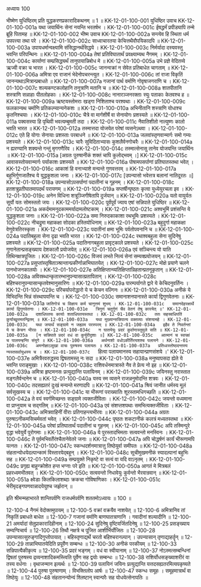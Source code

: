 अध्यायः 100

भीष्मेण युधिष्ठिरम् प्रति युद्धकरणप्रकारादिकथनम् ॥ 1 ॥
KK-12-01-100-001	युधिष्ठिर उवाच 
KK-12-01-100-001a	यथा जयार्थिनः सेनां नयन्ति भरतर्षभ ।
KK-12-01-100-001c	ईषद्धर्मं प्रपीड्यापि तन्मे ब्रूहि पितामह ॥
KK-12-01-100-002	भीष्म उवाच 
KK-12-01-100-002a	सन्त्येव हि स्थिता धर्म उपपत्त्या तथा परे ।
KK-12-01-100-002c	साध्वाचारतया केचित्तथैवौपयिकादपि ॥
KK-12-01-100-003a	उपायधर्मान्वक्ष्यामि संसिद्धानर्थसिद्धये ।
KK-12-01-100-003c	निर्मर्यादा दस्यवस्तु भवन्ति परिपन्थिनः ॥
KK-12-01-100-004a	तेषां प्रतिविघातार्थं प्रवक्ष्याम्यथ नैगमम् ।
KK-12-01-100-004c	कार्याणां सम्प्रसिद्ध्यर्थं तानुपायान्निबोध मे ॥
KK-12-01-100-005a	उभे प्रज्ञे वेदितव्ये ऋज्वी वक्रा च भारत ।
KK-12-01-100-005c	जानन्वक्रां न सेवेत प्रतिबाधेत चागताम् ॥
KK-12-01-100-006a	अमित्रा एव राजानं भेदेनोपचरन्त्युत ।
KK-12-01-100-006c	तां राजा विकृतिं जानन्यथाऽमित्रान्प्रबाधते ॥
KK-12-01-100-007a	गजानां पार्थ वर्माणि गोवृषाजगराणि च ।
KK-12-01-100-007c	शल्यकण्टकलोहानि तनुत्राणि मतानि च ॥
KK-12-01-100-008a	शातपीतानि शस्त्राणि सन्नाहाः पीतलोहकाः ।
KK-12-01-100-008c	नानारञ्जनरक्ताः स्युः पताकाः केतवश्च ह ॥
KK-12-01-100-009a	ऋष्टयस्तोमराः खड्गा निशिताश्च परश्वथाः ।
KK-12-01-100-009c	फलकान्यथ चर्माणि प्रतिकल्प्यान्यनेकशः ॥
KK-12-01-100-010a	अभिनीतानि शस्त्राणि योधाश्च कृतनिश्चयाः ।
KK-12-01-100-010c	चैत्रे वा मार्गशीर्षे वा सेनायोगः प्रशस्यते ॥
KK-12-01-100-011a	पक्वसस्या हि पृथिवी भवत्यम्बुमती तदा ।
KK-12-01-100-011c	नैवातिशीतो नात्युष्णः कालो भवति भारत ॥
KK-12-01-100-012a	तस्मात्तदा योजयेत परेषां व्यसनेऽथवा ।
KK-12-01-100-012c	एते हि योगाः सेनायाः प्रशस्ताः परबाधने ॥
KK-12-01-100-013a	जलवांस्तृणवान्मार्गः समो गम्यः प्रशस्यते ।
KK-12-01-100-013c	चारैः सुविदिताभ्यासः कुशलैर्वनगोचरैः ॥
KK-12-01-100-014a	न ह्यरण्यानि शक्यन्ते गन्तुं मृगगणैरिव ।
KK-12-01-100-014c	तस्मात्सेनासु तानेव योजयन्ति जयार्थिनः ॥
KK-12-01-100-015a	[अग्रतः पुरुषानीकं शक्तं चापि कुलोद्भवम् ।]
KK-12-01-100-015c	आवासस्तोयवान्मार्गः पर्याकाशः प्रशस्यते ॥
KK-12-01-100-016a	पोषामपसर्पाणां प्रतिघातस्तथा भवेत् ।
KK-12-01-100-016c	आकाशं हि वनाभ्याशे मन्यन्ते गुणवत्तरम् ॥
KK-12-01-100-017a	बहुभिर्गुणजातैश्च ये युद्धकुशला जनाः ।
KK-12-01-100-017c	[उपन्यासो भवेत्तत्र बलानां नातिदूरतः ॥]
KK-12-01-100-018a	उपन्यासोऽपसर्पाणां पदातीनां च गूहनम् ।
KK-12-01-100-018c	हतशत्रुप्रतीघातमापदर्थं परायणम् ॥
KK-12-01-100-019a	सप्तर्षीन्पृष्ठतः कृत्वा युध्येयुरचला इव ।
KK-12-01-100-019c	अनेन विधिना शत्रूञ्जिगीषेतापि दुर्जयान् ॥
KK-12-01-100-020a	यतो वायुर्यतः सूर्यो यतः सोमस्ततो जयः ।
KK-12-01-100-020c	पूर्वंपूर्वं ज्याय एषां सन्निपाते युधिष्ठिर ॥
KK-12-01-100-021a	अकर्दमामनुदकाममर्यादामलोष्टकाम् ।
KK-12-01-100-021c	अश्वभूमिं प्रशंसन्ति ये युद्धकुशला जनाः ॥
KK-12-01-100-022a	समा निरुदकाकाशा रथभूमिः प्रशस्यते ।
KK-12-01-100-022c	नीचद्रुमा महाकक्षा सोदका हस्तियोधिनाम् ॥
KK-12-01-100-023a	बहुदुर्गा महाकक्षा वेणुवेत्रतिरस्कृता ।
KK-12-01-100-023c	पदातीनां क्षमा भूमिः पर्वतोपवनानि च ॥
KK-12-01-100-024a	पदातिबहुला सेना दृढा भवति भारत ।
KK-12-01-100-024c	रथाश्वबहुला सेना सुदिनेषु प्रशस्यते ॥
KK-12-01-100-025a	पदातिनागबहुला प्रावृट्काले प्रशस्यते ।
KK-12-01-100-025c	गुणानेतान्प्रसङ्ख्याय देशकालौ प्रयोजयेत् ॥
KK-12-01-100-026a	एवं सञ्चिन्त्य यो याति तिथिनक्षत्रपूजितः ।
KK-12-01-100-026c	विजयं लभते नित्यं सेनां सम्यक्प्रयोजयन् ॥
KK-12-01-100-027a	प्रसुप्तांस्तृषिताञ्श्रान्तान्प्रकीर्णान्नाभिघातयेत् ।
KK-12-01-100-027c	मोक्षे प्रयाणे चलने पानभोजनकालयोः ।
KK-12-01-100-027e	अतिक्षिप्तान्व्यतिक्षिप्तान्निहतान्प्रतनूकृतान् ॥
KK-12-01-100-028a	अविस्रब्धान्कृतारम्भानुपन्यासात्प्रतापितान् ।
KK-12-01-100-028c	बहिश्चरानुपन्यासान्कृतवेश्मानुसारिणः ॥
KK-12-01-100-029a	पारम्पर्यागते द्वारे ये केचिदनुवर्तिनः ।
KK-12-01-100-029c	परिचर्यापरोद्धारो ये च केचन वल्गिनः ॥
KK-12-01-100-030a	अनीकं ये विभिदन्ति भिन्नं संस्थापयन्ति च ।
KK-12-01-100-030c	समानाशनपानास्ते कार्या द्विगुणवेतनाः ॥
KK-12-01-100-031a	`जातिगोत्रं च विज्ञाय कर्म चानुत्तमं शुभम् ।
KK-12-01-100-031c	समानदेहरक्षार्थे कार्या द्विगुणवेतनाः ।
KK-12-01-100-031e	त्रिगुणं चतुर्गुणं चैव वेतनं तेषु कारयेत् ॥'
KK-12-01-100-032a	दशाधिपतयः कार्याः शताधिपतयस्तथा ।
KK-12-01-100-032c	ततः सहस्राधिपतिं कुर्याच्छूरमतन्द्रितम् ॥
KK-12-01-100-033a	यथा मुख्यान्सन्निपात्य वक्तव्याः संशयामहे ।
KK-12-01-100-033c	यथा जयार्थं सङ्ग्रामे न जह्याम परस्परम् ॥
KK-12-01-100-034a	इहैव ते निवर्तन्तां ये च केचन भीरवः ।
KK-12-01-100-034c	न घातयेयुः प्रदरं कुर्वाणास्तुमुले सति ॥
KK-12-01-100-035a	[न सन्निपाते प्रदरं वधं वा कुर्युरीदृशाः ॥]
KK-12-01-100-035c	आत्मानं च स्वपक्षं च पालयन्हन्ति संयुगे ॥
KK-12-01-100-036a	अर्थनाशो वधोऽकीर्तिरयशश्च पलायने ।
KK-12-01-100-036c	अमनोज्ञाऽसुखा वाचः पुरुषस्य पलायतः ॥
KK-12-01-100-037a	प्रतिध्वस्तोष्ठदन्तस्य न्यस्तसर्वायुधस्य च ।
KK-12-01-100-037c	`हित्वा पलायमानस्य सहायान्प्राणसंशये ।'
KK-12-01-100-037e	अमित्रैरवरुद्धस्य द्विषतामस्तु नः सदा ॥
KK-12-01-100-038a	मनुष्यापसदा ह्येते ये भवन्ति पराङ्मुखाः ।
KK-12-01-100-038c	राशिवर्धनमात्रास्ते नैव ते प्रेत्य नो इह ॥
KK-12-01-100-039a	अमित्रा हृष्टमनसः प्रत्युद्यान्ति पलायिनम् ।
KK-12-01-100-039c	जयिनस्तु नरास्तात मङ्गलैर्वन्दनेन च ॥
KK-12-01-100-040a	यस्य स्म व्यसने राजन्ननुमोदन्ति शत्रवः ।
KK-12-01-100-040c	तदसह्यतरं दुःखं मन्यन्ते मरणादपि ॥
KK-12-01-100-041a	श्रियं जानीत धर्मस्य मूलं सर्वसुखस्य च ।
KK-12-01-100-041c	या भीरूणां पराख्यातिः शूरस्तामधिगच्छति ॥
KK-12-01-100-042a	ते वयं स्वर्गमिच्छन्तः सङ्ग्रामे त्यक्तजीविताः ।
KK-12-01-100-042c	जयन्तो वध्यमाना वा प्राप्नुयाम च सद्गतिम् ॥
KK-12-01-100-043a	एवं संशप्तशपथाः समभित्यक्तजीविताः ।
KK-12-01-100-043c	अमित्रवाहिनीं वीराः प्रतिगाहन्त्यभीरवः ॥
KK-12-01-100-044a	अग्रतः पुरुषाऽनीकमसिचर्मवतां भवेत् ।
KK-12-01-100-044c	पृष्ठतः शकटानीकं कलत्रं मध्यतस्तथा ॥
KK-12-01-100-045a	परेषां प्रतिघातार्थं पदातीनां च गूहनम् ।
KK-12-01-100-045c	अपि तस्मिन्पुरे वृद्धा भवेयुर्ये पुरोगमाः ॥
KK-12-01-100-046a	ये पुरस्तादभिमताः सत्ववन्तो मनस्विनः ।
KK-12-01-100-046c	ते पूर्वमभिवर्तेरंश्चैतानेवेतरे जनाः ॥
KK-12-01-100-047a	अपि चोद्धर्षणं कार्यं भीरूणामपि यत्नतः ।
KK-12-01-100-047c	स्कन्धदर्शनमात्रात्तु तिष्ठेयुर्वा समीपतः ॥
KK-12-01-100-048a	संहतान्योधयेदल्पान्कामं विस्तारयेद्बहून् ।
KK-12-01-100-048c	सूचीमुखमनीकं स्यादल्पानां बहुभिः सह ॥
KK-12-01-100-049a	सम्प्रयुक्ते निकृष्टे वा सत्यं वा यदि वाऽनृतम् ।
KK-12-01-100-049c	प्रगृह्य बाहून्क्रोशेत हन्त भग्नाः परे इति ॥
KK-12-01-100-050a	आगतं मे मित्रबलं प्रहरध्वमभीतवत् ।
KK-12-01-100-050c	सत्ववन्तो निधावेयुः कुर्वन्तो भैरवान्रवान् ॥
KK-12-01-100-051a	क्ष्वेडाः किलकिलाशब्दाः क्रकचा गोविषाणिकाः ।
KK-12-01-100-051c	भेरीमृदङ्गपणवान्नादयेयुश्च जर्झरान् ॥ 

इति श्रीमन्महाभारते शान्तिपर्वणि राजधर्मपर्वणि शततमोऽध्यायः ॥ 100 ॥

12-100-4 नैगमं वेदोक्तमुपायम् ॥ 12-100-5 वक्रां वक्रयैव नाशयेत् ॥ 12-100-6 अमित्रानिव तां निकृतिं प्रबाधते बाधेत ॥ 12-100-7 गजानां वर्माणि बाणघातत्राणानि । गवादीनां शल्यादीनि ॥ 12-100-21 अमर्यादां सेतुप्राकारादिहीनाम् ॥ 12-100-24 सुदिनेषु वृष्टिवर्जितदिनेषु ॥ 12-100-25 प्रसङ्ख्याय सम्यग्विचार्य ॥ 12-100-26 तिथौ नक्षत्रे च पूजित आशीर्भिर्योजितः ॥ 12-100-28 उपन्यासात्सुरुङ्गादिगुप्तोपायात् । बहिस्तृणाद्यर्थे चरतो बहिश्चरानल्पान् । उपन्यासान् तृणाद्याहर्तॄन् ॥ 12-100-29 तान्नाभिघातयेदिति प्रपूर्वेण सम्बन्धः ॥ 12-100-30 अनीकं परकीयम् ॥ 12-100-33 सन्निपात्यैकीकृत्य ॥ 12-100-35 प्रदरं भङ्गम् । वधं वा स्वीयानाम् ॥ 12-100-37 नोऽस्मत्सम्बन्धिनां द्विषतां पुरुषस्य द्रव्यनाशादिकमस्त्विति पूर्वेण सह द्वयोः सम्बन्धः ॥ 12-100-38 राशिर्योधसङ्ख्याशरीरं वा तस्य वर्धनाः । वृथाजन्मान इत्यर्थः ॥ 12-100-39 पलायिनं जयिनः प्रत्युद्यान्ति यत्तदसह्यतरमित्यपकृष्यते ॥ 12-100-44 पुरुषा पुरुषाणाम् । विभक्तिलोप आर्षः ॥ 12-100-47 स्कन्धः समूहः । समूहमात्रार्थं वा तिष्ठेयुः ॥ 12-100-48 संहतानन्योन्यं श्लिष्टान् स्वान्परैः सह योधयेत्सेनापतिः ॥
